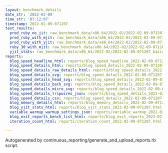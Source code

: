 ```yaml
---
layout: benchmark_details
date_str: '2022-02-09'
time_str: '07:12:07'
timestamp: 2022-02-09-071207
test_results:
  prod_ruby_no_jit: raw_benchmark_data/x86_64/2022-02/2022-02-09-071207_basic_benchmark_prod_ruby_no_jit.json
  prod_ruby_with_mjit: raw_benchmark_data/x86_64/2022-02/2022-02-09-071207_basic_benchmark_prod_ruby_with_mjit.json
  prod_ruby_with_yjit: raw_benchmark_data/x86_64/2022-02/2022-02-09-071207_basic_benchmark_prod_ruby_with_yjit.json
  ruby_30_with_mjit: raw_benchmark_data/x86_64/2022-02/2022-02-09-071207_basic_benchmark_ruby_30_with_mjit.json
  yjit_stats: raw_benchmark_data/x86_64/2022-02/2022-02-09-071207_basic_benchmark_yjit_stats.json
reports:
  blog_speed_headline_html: reports/blog_speed_headline_2022-02-09-071207.html
  blog_speed_details_html: reports/blog_speed_details_2022-02-09-071207.html
  blog_speed_details_raw_details_html: reports/blog_speed_details_2022-02-09-071207.raw_details.html
  blog_speed_details_svg: reports/blog_speed_details_2022-02-09-071207.svg
  blog_speed_details_head_svg: reports/blog_speed_details_2022-02-09-071207.head.svg
  blog_speed_details_back_svg: reports/blog_speed_details_2022-02-09-071207.back.svg
  blog_speed_details_micro_svg: reports/blog_speed_details_2022-02-09-071207.micro.svg
  blog_speed_details_tripwires_json: reports/blog_speed_details_2022-02-09-071207.tripwires.json
  blog_speed_details_csv: reports/blog_speed_details_2022-02-09-071207.csv
  blog_memory_details_html: reports/blog_memory_details_2022-02-09-071207.html
  blog_yjit_stats_html: reports/blog_yjit_stats_2022-02-09-071207.html
  variable_warmup_warmup_settings_json: reports/variable_warmup_2022-02-09-071207.warmup_settings.json
  blog_exit_reports_bench_list_html: reports/blog_exit_reports_2022-02-09-071207.bench_list.html
  iteration_count_html: reports/iteration_count_2022-02-09-071207.html

---
```

Autogenerated by continuous_reporting/generate_and_upload_reports.rb script.
